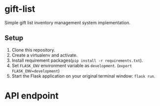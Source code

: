 # gift-list

Simple gift list inventory management system implementation. 

Setup
-----

1. Clone this repository.
2. Create a virtualenv and activate.
3. Install requirement packages(`pip install -r requirements.txt`).
4. Set `FLASK_ENV` environment variable as `development`. (`export FLASK_ENV=development`)
5. Start the Flask application on your original terminal window: `flask run`.

 # API endpoint
 
